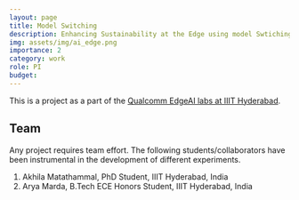 ```yaml
---
layout: page
title: Model Switching
description: Enhancing Sustainability at the Edge using model Swtiching
img: assets/img/ai_edge.png
importance: 2
category: work
role: PI
budget: 
---
```


This is a project as a part of the [Qualcomm EdgeAI labs at IIIT Hyderabad](https://analyticsindiamag.com/ai-news-updates/qualcomm-provides-iiit-hyderabad-with-grants-to-develop-edge-ai-use-cases/).


## Team

Any project requires team effort. The following students/collaborators have been instrumental in the development of different experiments.

1. Akhila Matathammal, PhD Student, IIIT Hyderabad, India
2. Arya Marda, B.Tech ECE Honors Student, IIIT Hyderabad, India